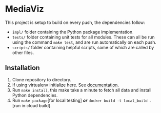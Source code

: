 # MediaViz
This project is setup to build on every push, the dependencies follow:

 - `impl/` folder containing the Python package implementation.
 - `tests/` folder containing unit tests for all modules. These can all be run using the command `make test`, and are run automatically on each push.
 - `scripts/` folder containing helpful scripts, some of which are called by other files.

## Installation

 1. Clone repository to directory.
 2. If using virtualenv initialize here. See [documentation](https://virtualenv.pypa.io/en/stable/userguide/).
 3. Run `make install`, this make take a minute to fetch all data and install Python dependencies.
 4. Run `make package`[for local testing] ***or*** `docker build -t local_build .`[run in cloud build].